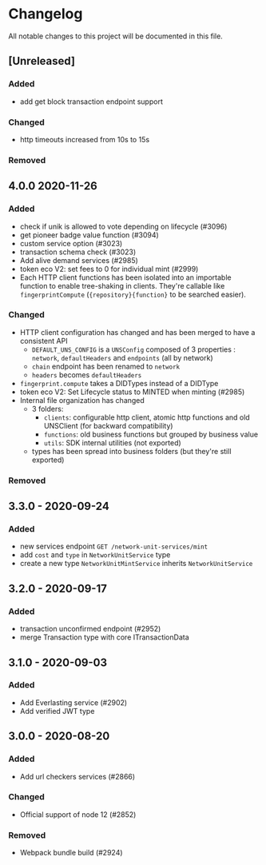 # Changelog

All notable changes to this project will be documented in this file.

## [Unreleased]

### Added

-   add get block transaction endpoint support

### Changed

-   http timeouts increased from 10s to 15s

### Removed

## 4.0.0 2020-11-26

### Added

-   check if unik is allowed to vote depending on lifecycle (#3096)
-   get pioneer badge value function (#3094)
-   custom service option (#3023)
-   transaction schema check (#3023)
-   Add alive demand services (#2985)
-   token eco V2: set fees to 0 for individual mint (#2999)
-   Each HTTP client functions has been isolated into an importable function to enable tree-shaking in clients. They're callable like `fingerprintCompute` (`{repository}{function}` to be searched easier).

### Changed

-   HTTP client configuration has changed and has been merged to have a consistent API
    -   `DEFAULT_UNS_CONFIG` is a `UNSConfig` composed of 3 properties : `network`, `defaultHeaders` and `endpoints` (all by network)
    -   `chain` endpoint has been renamed to `network`
    -   `headers` becomes `defaultHeaders`
-   `fingerprint.compute` takes a DIDTypes instead of a DIDType
-   token eco V2: Set Lifecycle status to MINTED when minting (#2985)
-   Internal file organization has changed
    -   3 folders:
        -   `clients`: configurable http client, atomic http functions and old UNSClient (for backward compatibility)
        -   `functions`: old business functions but grouped by business value
        -   `utils`: SDK internal utilities (not exported)
    -   types has been spread into business folders (but they're still exported)

### Removed

## 3.3.0 - 2020-09-24

### Added

-   new services endpoint `GET /network-unit-services/mint`
-   add `cost` and `type` in `NetworkUnitService` type
-   create a new type `NetworkUnitMintService` inherits `NetworkUnitService`

## 3.2.0 - 2020-09-17

### Added

-   transaction unconfirmed endpoint (#2952)
-   merge Transaction type with core ITransactionData

## 3.1.0 - 2020-09-03

### Added

-   Add Everlasting service (#2902)
-   Add verified JWT type

## 3.0.0 - 2020-08-20

### Added

-   Add url checkers services (#2866)

### Changed

-   Official support of node 12 (#2852)

### Removed

-   Webpack bundle build (#2924)

